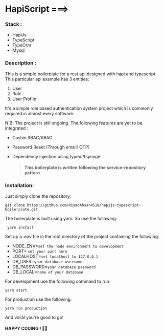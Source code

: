 # HapiScript ===>

### Stack :
* HapiJs
* TypeScript 
* TypeOrm 
* Mysql

### Description : 

This is a simple boilerplate for a rest api designed with hapi and typescript. This particular api example has 3 entities:  
1. User
2. Role
3. User Profile

It's a simple role based authentication system project which is commonly required in almost every software.  

N.B: The project is still ongoing. The following features are yet to be integrated :
 * Casbin RBAC/ABAC
 * Password Reset (Through email/ OTP)  
 * Dependency injection using typedi/tsyringe

    > #### This boilerplate is written following the service-repository pattern
 

### Installation:

Just simply clone the repository:

    git clone https://github.com/RiyadAhsan4516/hapijs-typescript-boilerplate.git

The boilerplate is built using yarn. So use the following:  

     yarn install

Set up a .env file in the root directory of the project containing the following:
   * NODE_ENV=``set the node environment to development``
   * PORT= ``set your port here``
   * LOCALHOST=``set localhost to 127.0.0.1``
   * DB_USER=``your database username``
   * DB_PASSWORD=``your database password``
   * DB_LOCAL=``name of your database``

For development use the following command to run:
   
    yarn start

For production use the following:

    yarn run production

And voilà! you're good to go!  

#### HAPPY CODING ! 👊👊


